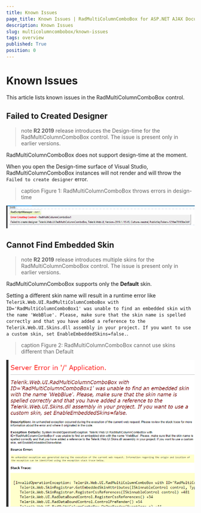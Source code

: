 ```yaml
---
title: Known Issues
page_title: Known Issues | RadMultiColumnComboBox for ASP.NET AJAX Documentation
description: Known Issues
slug: multicolumncombobox/known-issues
tags: overview
published: True
position: 0
---
```


# Known Issues

This article lists known issues in the RadMultiColumnComboBox control.

## Failed to Created Designer

>note  **R2 2019** release introduces the Design-time for the RadMultiColumnComboBox control. The issue is present only in earlier versions.
>
 
RadMultiColumnComboBox does not support design-time at the moment.

When you open the Design-time surface of Visual Studio, RadMultiColumnComboBox instances will not render and will throw the `Failed to create designer` error.

>caption Figure 1: RadMultiColumnComboBox throws errors in design-time

![RadMultiColumnComboBox Failed to Create Designer](images/failed-to-create-designer-error-rmccb.png)


## Cannot Find Embedded Skin

>note **R2 2019** release introduces multiple skins for the RadMultiColumnComboBox control. The issue is present only in earlier versions.
>

RadMultiColumnComboBox supports only the **Default** skin. 

Setting a different skin name will result in a runtime error like `Telerik.Web.UI.RadMultiColumnComboBox with ID='RadMultiColumnComboBox1' was unable to find an embedded skin with the name 'WebBlue'. Please, make sure that the skin name is spelled correctly and that you have added a reference to the Telerik.Web.UI.Skins.dll assembly in your project. If you want to use a custom skin, set EnableEmbeddedSkins=false.`.

>caption Figure 2: RadMultiColumnComboBox cannot use skins different than Default

![RadMultiColumnComboBox Unable to find Embedded Skin](images/rmccb-cannot-find-embedded-skin.png)



